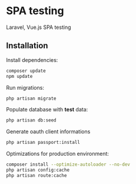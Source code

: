# SPA testing

Laravel, Vue.js SPA testing

## Installation

Install dependencies:

```bash
composer update
npm update
```

Run migrations:

```bash
php artisan migrate
```

Populate database with **test** data:

```bash
php artisan db:seed
```

Generate oauth client informations

```bash
php artisan passport:install
```

Optimizations for production environment:

```bash
composer install --optimize-autoloader --no-dev
php artisan config:cache
php artisan route:cache
```
